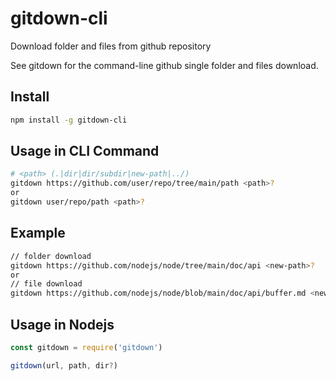 # gitdown-cli

Download folder and files from github repository

See gitdown for the command-line github single folder and files download.

## Install

```bash
npm install -g gitdown-cli
```


## Usage in CLI Command

```bash
# <path> (.|dir|dir/subdir|new-path|../)
gitdown https://github.com/user/repo/tree/main/path <path>? 
or
gitdown user/repo/path <path>?
```

## Example
```bash
// folder download
gitdown https://github.com/nodejs/node/tree/main/doc/api <new-path>?
or
// file download 
gitdown https://github.com/nodejs/node/blob/main/doc/api/buffer.md <new-name>?
```

## Usage in Nodejs

```js
const gitdown = require('gitdown')

gitdown(url, path, dir?)
```